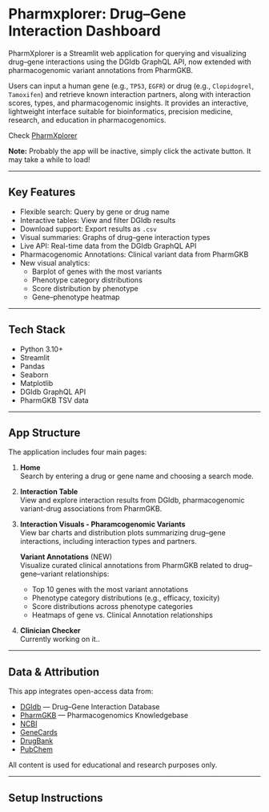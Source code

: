 # Pharmxplorer: Drug–Gene Interaction Dashboard

PharmXplorer is a Streamlit web application for querying and visualizing drug–gene interactions using the DGIdb GraphQL API, now extended with pharmacogenomic variant annotations from PharmGKB.

Users can input a human gene (e.g., `TP53`, `EGFR`) or drug (e.g., `Clopidogrel`, `Tamoxifen`) and retrieve known interaction partners, along with interaction scores, types, and pharmacogenomic insights. It provides an interactive, lightweight interface suitable for bioinformatics, precision medicine, research, and education in pharmacogenomics.

 Check [PharmXplorer](https://pharmexplorer.streamlit.app/)

**Note:** Probably the app will be inactive, simply click the activate button. It may take a while to load!

---

## Key Features

- Flexible search: Query by gene or drug name  
- Interactive tables: View and filter DGIdb results  
- Download support: Export results as `.csv`  
- Visual summaries: Graphs of drug–gene interaction types  
- Live API: Real-time data from the DGIdb GraphQL API  
- Pharmacogenomic Annotations: Clinical variant data from PharmGKB  
- New visual analytics:
  - Barplot of genes with the most variants  
  - Phenotype category distributions  
  - Score distribution by phenotype  
  - Gene–phenotype heatmap

---

## Tech Stack

- Python 3.10+  
- Streamlit  
- Pandas  
- Seaborn
- Matplotlib    
- DGIdb GraphQL API  
- PharmGKB TSV data

---

## App Structure

The application includes four main pages:

1. **Home**  
   Search by entering a drug or gene name and choosing a search mode.

2. **Interaction Table**  
   View and explore interaction results from DGIdb, pharmacogenomic variant-drug associations from PharmGKB.

3. **Interaction Visuals - Pharamcogenomic Variants**  
   View bar charts and distribution plots summarizing drug–gene interactions, including interaction types and partners.

   **Variant Annotations** (NEW)  
   Visualize curated clinical annotations from PharmGKB related to drug–gene–variant relationships:
   - Top 10 genes with the most variant annotations  
   - Phenotype category distributions (e.g., efficacy, toxicity)  
   - Score distributions across phenotype categories  
   - Heatmaps of gene vs. Clinical Annotation relationships  

4. **Clinician Checker**  
   Currently working on it..
   
---

## Data & Attribution

This app integrates open-access data from:

- [DGIdb](https://dgidb.org) — Drug–Gene Interaction Database  
- [PharmGKB](https://www.pharmgkb.org) — Pharmacogenomics Knowledgebase  
- [NCBI](https://www.ncbi.nlm.nih.gov)  
- [GeneCards](https://www.genecards.org)  
- [DrugBank](https://go.drugbank.com)  
- [PubChem](https://pubchem.ncbi.nlm.nih.gov)

All content is used for educational and research purposes only.

---
## Setup Instructions


